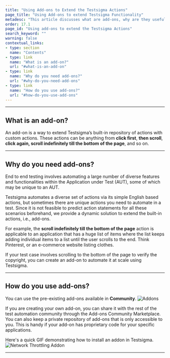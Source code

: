 ```yaml
---
title: "Using Add-ons to Extend the Testsigma Actions"
page_title: "Using Add-ons to extend Testsigma Functionality"
metadesc: "This article discusses what are add-ons, why are they useful, and how to use them to extend functionality for unique cases in Testsigma"
order: 17.1
page_id: "Using add-ons to extend the Testsigma Actions"
search_keyword: ""
warning: false
contextual_links:
- type: section
  name: "Contents"
- type: link
  name: "What is an add-on?"
  url: "#what-is-an-add-on"
- type: link
  name: "Why do you need add-ons?"
  url: "#why-do-you-need-add-ons"
- type: link
  name: "How do you use add-ons?"
  url: "#how-do-you-use-add-ons"
---
```


---
## **What is an add-on?**

An add-on is a way to extend Testsigma’s built-in repository of actions with custom actions. These actions can be anything from **click first**, **then scroll**, **click again, scroll indefinitely till the bottom of the page**, and so on.

---
## **Why do you need add-ons?**

End to end testing involves automating a large number of diverse features and functionalities within the Application under Test (AUT), some of which may be unique to an AUT.

Testsigma automates a diverse set of actions via its simple English based actions, but sometimes there are unique actions you need to automate in a test. Since it is not feasible to predict action statements for all these scenarios beforehand, we provide a dynamic solution to extend the built-in actions, i.e., add-ons.

For example, the **scroll indefinitely till the bottom of the page** action is applicable to an application that has a huge list of items where the list keeps adding individual items to a list until the user scrolls to the end. Think Pinterest, or an e-commerce website listing clothes.

If your test case involves scrolling to the bottom of the page to verify the copyright, you can create an add-on to automate it at scale using Testsigma.

---


## **How do you use add-ons?**
You can use the pre-existing add-ons available in **Community**. 
![Addons](https://s3.amazonaws.com/static-docs.testsigma.com/new_images/projects/applications/addonsPagecas.png)

If you are creating your own add-on, you can share it with the rest of the test automation community through the Add-ons Community Marketplace. You can also keep a private repository of add-ons that is only accessible to you. This is handy if your add-on has proprietary code for your specific applications.

Here's a quick GIF demonstrating how to install an addon in Testsigma.
![Network Throttling Addon](https://s3.amazonaws.com/static-docs.testsigma.com/new_images/projects/applications/ntaddonGIF.gif)

---
